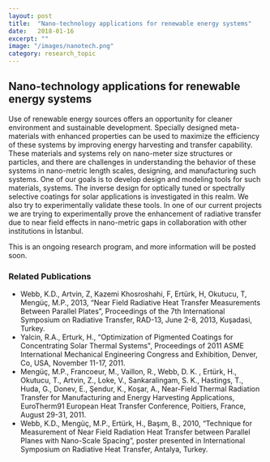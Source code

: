 ```yaml
---
layout: post
title:  "Nano-technology applications for renewable energy systems"
date:   2018-01-16
excerpt: ""
image: "/images/nanotech.png"
category: research_topic
---
```


## Nano-technology applications for renewable energy systems
Use of renewable energy sources offers an opportunity for cleaner environment and sustainable development.  Specially designed meta-materials with enhanced properties can be used to maximize the efficiency of these systems by improving energy harvesting and transfer capability.  These materials and systems rely on nano-meter size structures or particles, and there are challenges in understanding the behavior of these systems in nano-metric length scales, designing, and manufacturing such systems.  One of our goals is to develop design and modeling tools for such materials, systems.  The inverse design for optically tuned or spectrally selective coatings for solar applications is investigated in this realm.  We also try to experimentally validate these tools.  In one of our current projects we are trying to experimentally prove the enhancement of radiative transfer due to near field effects in nano-metric gaps in collaboration with other institutions in İstanbul. 

This is an ongoing research program, and more information will be posted soon.

### Related Publications
- Webb, K.D., Artvin, Z, Kazemi Khosroshahi, F, Ertürk, H, Okutucu, T, Mengüç, M.P., 2013, “Near Field Radiative Heat Transfer Measurements Between Parallel Plates”, Proceedings of the 7th International Symposium on Radiative Transfer, RAD-13, June 2-8, 2013, Kuşadasi, Turkey.
- Yalcin, R.A., Erturk, H., “Optimization of Pigmented Coatings for Concentrating Solar Thermal Systems", Proceedings of 2011 ASME International Mechanical Engineering Congress and Exhibition, Denver, Co, USA, November 11-17, 2011.
- Mengüç, M.P., Francoeur, M., Vaillon, R., Webb, D. K. , Ertürk, H., Okutucu, T., Artvin, Z., Loke, V., Sankaralingam, S. K., Hastings, T., Huda, G., Donev, E., Şendur, K., Koşar, A., Near-Field Thermal Radiation Transfer for Manufacturing and Energy Harvesting Applications, EuroTherm91 European Heat Transfer Conference, Poitiers, France, August 29-31, 2011.
- Webb, K.D., Mengüç, M.P., Ertürk, H., Başım, B., 2010, “Technique for Measurement of Near Field Radiation Heat Transfer between Parallel Planes with Nano-Scale Spacing”, poster presented in International Symposium on Radiative Heat Transfer, Antalya, Turkey.
